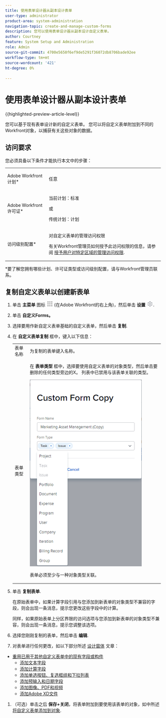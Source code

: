 ```yaml
---
title: 使用表单设计器从副本设计表单
user-type: administrator
product-area: system-administration
navigation-topic: create-and-manage-custom-forms
description: 您可以使用表单设计器从副本设计自定义表单。
author: Courtney
feature: System Setup and Administration
role: Admin
source-git-commit: 4700e5650f6ef9de5291f36072db8706bade92ee
workflow-type: tm+mt
source-wordcount: '421'
ht-degree: 0%

---
```



# 使用表单设计器从副本设计表单

{{highlighted-preview-article-level}}

您可以基于现有表单设计新的自定义表单。 您可以将自定义表单附加到不同的Workfront对象，以捕获有关这些对象的数据。

## 访问要求

您必须具备以下条件才能执行本文中的步骤：

<table style="table-layout:auto"> 
 <col> 
 <col> 
 <tbody> 
  <tr data-mc-conditions=""> 
   <td role="rowheader"> <p>Adobe Workfront计划*</p> </td> 
   <td>任意</td> 
  </tr> 
  <tr> 
   <td role="rowheader">Adobe Workfront许可证*</td> 
   <td>
   <p>当前计划：标准</p>
   <p>或</p>
   <p>传统计划：计划</p></td> 
  </tr> 
  <tr data-mc-conditions=""> 
   <td role="rowheader">访问级别配置*</td> 
   <td> <p>对自定义表单的管理访问权限</p> <p>有关Workfront管理员如何授予此访问权限的信息，请参阅 <a href="/help/quicksilver/administration-and-setup/add-users/configure-and-grant-access/grant-users-admin-access-certain-areas.md" class="MCXref xref">授予用户对特定区域的管理访问权限</a>.</p> </td> 
  </tr>  
 </tbody> 
</table>

&#42;要了解您拥有哪些计划、许可证类型或访问级别配置，请与Workfront管理员联系。

## 复制自定义表单以创建新表单

1. 单击 **主菜单** 图标 ![](assets/main-menu-icon.png) (在Adobe Workfront的右上角)，然后单击 **设置** ![](assets/gear-icon-settings.png).

1. 单击 **自定义Forms。**
1. 选择要用作新自定义表单基础的自定义表单，然后单击 **复制**.
1. 在 **自定义表单复制** 框中，键入以下信息：

   <table style="table-layout:auto"> 
    <col> 
    <col> 
    <tbody> 
     <tr> 
      <td role="rowheader">表单名称</td> 
      <td>为复制的表单键入名称。</td> 
     </tr> 
     <tr> 
      <td role="rowheader"> <p role="rowheader">表单类型 </p> </td> 
      <td> <p>在 <b>表单类型</b> 框中，选择要使用自定义表单的对象类型，然后单击要删除的任何类型旁边的X。 列表中已禁用与该表单关联的类型。</p> 
      <p><img src="assets/copy-form-obj-types.png"></p> 
      <p>表单必须至少与一种对象类型关联。</p> 
      </td> 
     </tr> 
    </tbody> 
   </table>

1. 单击 **复制表单**.

   在原始表单中，如果计算字段引用与您添加到新表单的对象类型不兼容的字段，则会出现一条消息，提示您更改这些字段中的计算。

   同样，如果原始表单上分区界限的访问选项与您添加到新表单的对象类型不兼容，则会出现一条消息，提示您调整该选项。

1. 选择您刚刚复制的表单，然后单击 **编辑**.
1. 对表单进行任何更改，如以下部分所述 [设计窗体](/help/quicksilver/administration-and-setup/customize-workfront/create-manage-custom-forms/form-designer/design-a-form/design-a-form.md) 文章：

* [重用已用于其他自定义表单中的现有字段或构件](/help/quicksilver/administration-and-setup/customize-workfront/create-manage-custom-forms/form-designer/design-a-form/design-a-form.md#reuse-an-existing-field-or-widget-already-used-in-another-custom-form)
   * [添加文本字段](/help/quicksilver/administration-and-setup/customize-workfront/create-manage-custom-forms/form-designer/design-a-form/design-a-form.md#add-text-fields)
   * [添加计算字段](/help/quicksilver/administration-and-setup/customize-workfront/create-manage-custom-forms/form-designer/design-a-form/design-a-form.md#add-calculated-fields)
   * [添加单选按钮、复选框组和下拉列表](/help/quicksilver/administration-and-setup/customize-workfront/create-manage-custom-forms/form-designer/design-a-form/design-a-form.md#add-radio-buttons-checkboxes-and-dropdowns)
   * [添加预输入和日期字段](/help/quicksilver/administration-and-setup/customize-workfront/create-manage-custom-forms/form-designer/design-a-form/design-a-form.md#add-typeahead-and-date-fields)
   * [添加图像、PDF和视频](/help/quicksilver/administration-and-setup/customize-workfront/create-manage-custom-forms/form-designer/design-a-form/design-a-form.md#add-images-pdfs-and-videos)
   * [添加Adobe XD文件](/help/quicksilver/administration-and-setup/customize-workfront/create-manage-custom-forms/form-designer/design-a-form/design-a-form.md#add-adobe-xd-files)

1. （可选）单击之后 **保存+关闭**，将表单附加到要使用该表单的对象，如中所述 [将自定义表单添加到对象](/help/quicksilver/workfront-basics/work-with-custom-forms/add-a-custom-form-to-an-object.md).